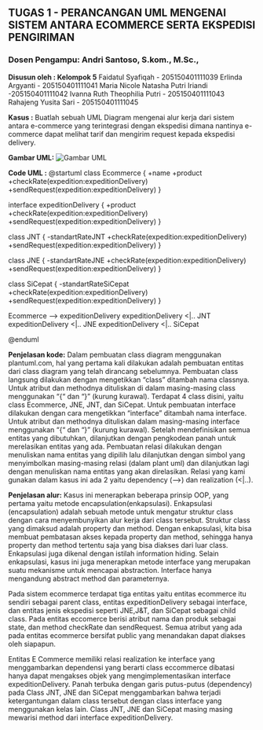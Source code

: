 ## TUGAS 1 - PERANCANGAN UML MENGENAI SISTEM ANTARA ECOMMERCE SERTA EKSPEDISI PENGIRIMAN
### Dosen Pengampu: Andri Santoso, S.kom., M.Sc.,

**Disusun oleh : Kelompok 5** 
Faidatul Syafiqah - 205150401111039 
Erlinda Argyanti - 205150401111041 
Maria Nicole Natasha Putri Iriandi -205150401111042 
Ivanna Ruth Theophilia Putri - 205150401111043 
Rahajeng Yusita Sari - 205150401111045

**Kasus :** 
Buatlah sebuah UML Diagram mengenai alur kerja dari sistem antara e-commerce yang terintegrasi dengan ekspedisi dimana nantinya e-commerce dapat melihat tarif dan mengirim request kepada ekspedisi delivery.

**Gambar UML:**
![Gambar UML](https://drive.google.com/file/d/1ZJ_U28zUnA1_b9Q5ZjCs2KedBa_IAnIW/view?usp=sharing)

**Code UML :** 
@startuml 
class Ecommerce { 
    +name +product
    +checkRate(expedition:expeditionDelivery)
    +sendRequest(expedition:expeditionDelivery) 
}

interface expeditionDelivery { 
    +product
    +checkRate(expedition:expeditionDelivery)
    +sendRequest(expedition:expeditionDelivery) 
}

class JNT { 
    -standartRateJNT 
    +checkRate(expedition:expeditionDelivery)
    +sendRequest(expedition:expeditionDelivery) 
}

class JNE { 
    -standartRateJNE 
    +checkRate(expedition:expeditionDelivery)
    +sendRequest(expedition:expeditionDelivery) 
}

class SiCepat { 
    -standartRateSiCepat
    +checkRate(expedition:expeditionDelivery)
    +sendRequest(expedition:expeditionDelivery) 
    }

Ecommerce --> expeditionDelivery
expeditionDelivery <|.. JNT
expeditionDelivery <|.. JNE
expeditionDelivery <|.. SiCepat

@enduml


**Penjelasan kode:** 
Dalam pembuatan class diagram menggunakan plantuml.com, hal yang pertama kali dilakukan adalah pembuatan entitas dari class diagram yang telah dirancang sebelumnya. Pembuatan class langsung dilakukan dengan mengetikkan “class” ditambah nama classnya. Untuk atribut dan methodnya dituliskan di dalam masing-masing class menggunakan “{“ dan “}” (kurung kurawal). Terdapat 4 class disini, yaitu class Ecommerce, JNE, JNT, dan SiCepat. Untuk pembuatan interface dilakukan dengan cara mengetikkan “interface” ditambah nama interface. Untuk atribut dan methodnya dituliskan dalam masing-masing interface menggunakan  “{“ dan “}” (kurung kurawal). Setelah mendefinisikan semua entitas yang dibutuhkan, dilanjutkan dengan pengkodean panah untuk merelasikan entitas yang ada. Pembuatan relasi dilakukan dengan menuliskan nama entitas yang dipilih lalu dilanjutkan dengan simbol yang menyimbolkan masing-masing relasi (dalam plant uml) dan dilanjutkan lagi dengan menuliskan nama entitas yang akan direlasikan. Relasi yang kami gunakan dalam kasus ini ada 2 yaitu dependency (-->) dan realization (<|..).

**Penjelasan alur:**
Kasus ini menerapkan beberapa prinsip OOP, yang pertama yaitu metode encapsulation(enkapsulasi). Enkapsulasi (encapsulation) adalah sebuah metode untuk mengatur struktur class dengan cara menyembunyikan alur kerja dari class tersebut. Struktur class yang dimaksud adalah property dan method. Dengan enkapsulasi, kita bisa membuat pembatasan akses kepada property dan method, sehingga hanya property dan method tertentu saja yang bisa diakses dari luar class. Enkapsulasi juga dikenal dengan istilah information hiding. Selain enkapsulasi, kasus ini juga menerapkan metode interface yang merupakan suatu mekanisme untuk mencapai abstraction. Interface hanya mengandung abstract method dan parameternya.

Pada sistem ecommerce terdapat tiga entitas yaitu entitas ecommerce itu sendiri sebagai parent class, entitas expeditionDelivery sebagai interface, dan entitas jenis ekspedisi seperti JNE,J&T, dan SiCepat sebagai child class. Pada entitas eccomerce berisi atribut nama dan produk sebagai state, dan method checkRate dan sendRequest. Semua atribut yang ada pada entitas ecommerce bersifat public yang menandakan dapat diakses oleh siapapun.

Entitas E Commerce memiliki relasi realization ke interface yang menggambarkan dependensi yang berarti class eccommerce dibatasi hanya dapat mengakses objek yang mengimplementasikan interface expeditionDelivery. Panah terbuka dengan garis putus-putus (dependency) pada Class JNT, JNE dan SiCepat menggambarkan bahwa terjadi ketergantungan dalam class tersebut dengan class interface yang menggunakan kelas lain. Class JNT, JNE dan SiCepat masing masing mewarisi method dari interface expeditionDelivery.
